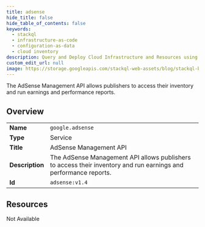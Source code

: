 ```yaml
---
title: adsense
hide_title: false
hide_table_of_contents: false
keywords:
  - stackql
  - infrastructure-as-code
  - configuration-as-data
  - cloud inventory
description: Query and Deploy Cloud Infrastructure and Resources using SQL
custom_edit_url: null
image: https://storage.googleapis.com/stackql-web-assets/blog/stackql-blog-post-featured-image.png
---
```

The AdSense Management API allows publishers to access their inventory and run earnings and performance reports.  
    

## Overview
<table><tbody>
<tr><td><b>Name</b></td><td><code>google.adsense</code></td></tr>
<tr><td><b>Type</b></td><td>Service</td></tr>
<tr><td><b>Title</b></td><td>AdSense Management API</td></tr>
<tr><td><b>Description</b></td><td>The AdSense Management API allows publishers to access their inventory and run earnings and performance reports.</td></tr>
<tr><td><b>Id</b></td><td><code>adsense:v1.4</code></td></tr>
</tbody></table>

## Resources
<div class="row"><div class="providerDocColumn">Not Available</div></div>